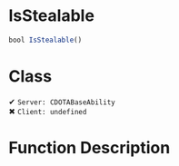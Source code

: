 # IsStealable
```js
bool IsStealable()
```
# Class
✔ `Server: CDOTABaseAbility`  
✖ `Client: undefined`  

# Function Description

